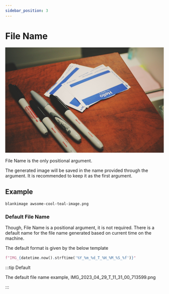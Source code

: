 ```yaml
---
sidebar_position: 3
---
```


# File Name

![File Name](assets/filename.jpg)

File Name is the only positional argument.

The generated image will be saved in the name provided through the argument. It is recommended to keep it as the first argument.

## Example

```bash
blankimage awsome-cool-teal-image.png
```

### Default File Name

Though, File Name is a positional argument, it is not required. There is a default name for the file name generated based on current time on the machine.


The default format is given by the below template

```python
f"IMG_{datetime.now().strftime('%Y_%m_%d_T_%H_%M_%S_%f')}"
```
:::tip Default

The default file name example,
IMG_2023_04_29_T_11_31_00_713599.png

:::


